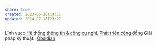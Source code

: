 ```yaml
---
share: true
created: 2023-05-26T14:51
updated: 2024-07-16T23:27
---
```

Lĩnh vực:: [Hệ thống thông tin & công cụ nghĩ](../L%C4%A9nh%20v%E1%BB%B1c/H%E1%BB%87%20th%E1%BB%91ng%20th%C3%B4ng%20tin%20&%20c%C3%B4ng%20c%E1%BB%A5%20ngh%C4%A9.md), [Phát triển cộng đồng](../L%C4%A9nh%20v%E1%BB%B1c/Ph%C3%A1t%20tri%E1%BB%83n%20c%E1%BB%99ng%20%C4%91%E1%BB%93ng.md)
Giải pháp kỹ thuật:: [Obsidian](%F0%9F%93%90%20D%E1%BB%B1%20%C3%A1n/C%C3%A1c%20bu%E1%BB%95i%20%C4%91%C3%A1p%20%E1%BB%A9ng%20nhu%20c%E1%BA%A7u%20h%E1%BB%8Dc%20c%C3%A1ch%20s%E1%BB%AD%20d%E1%BB%A5ng%20c%C3%B4ng%20c%E1%BB%A5%20v%C3%A0%20t%C6%B0%20duy%20l%E1%BA%ADp%20tr%C3%ACnh%20cho%20nhu%20c%E1%BA%A7u%20c%C3%B4ng%20vi%E1%BB%87c/1%20Nhu%20c%E1%BA%A7u/Gi%E1%BA%A3i%20ph%C3%A1p%20k%E1%BB%B9%20thu%E1%BA%ADt/Obsidian.md)